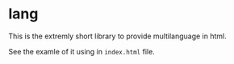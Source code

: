 # lang
This is the extremly short library to provide multilanguage in html.

See the examle of it using in `index.html` file.

